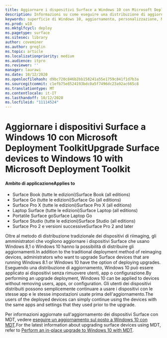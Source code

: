 ```yaml
---
title: Aggiornare i dispositivi Surface a Windows 10 con Microsoft Deployment Toolkit (Surface)
description: Informazioni su come eseguire una distribuzione di aggiornamento di Windows 10 per i dispositivi Surface.
keywords: superficie di Windows 10, aggiornamento, personalizzazione, MDT
ms.prod: w10
ms.mktglfcycl: deploy
ms.pagetype: surface
ms.sitesec: library
author: coveminer
ms.author: greglin
ms.topic: article
ms.localizationpriority: medium
ms.audience: itpro
ms.reviewer: ''
manager: laurawi
ms.date: 10/12/2020
ms.openlocfilehash: d9bc720c846b2bb158241a55e1759c841f1d7b3a
ms.sourcegitcommit: c1efb75e8524193bdc0a5f7496dc23a92ac665c8
ms.translationtype: MT
ms.contentlocale: it-IT
ms.lasthandoff: 10/12/2020
ms.locfileid: "11114524"
---
```

# <span data-ttu-id="8e3be-104">Aggiornare i dispositivi Surface a Windows 10 con Microsoft Deployment Toolkit</span><span class="sxs-lookup"><span data-stu-id="8e3be-104">Upgrade Surface devices to Windows 10 with Microsoft Deployment Toolkit</span></span>

#### <span data-ttu-id="8e3be-105">Ambito di applicazione</span><span class="sxs-lookup"><span data-stu-id="8e3be-105">Applies to</span></span>

- <span data-ttu-id="8e3be-106">Surface Book (tutte le edizioni)</span><span class="sxs-lookup"><span data-stu-id="8e3be-106">Surface Book (all editions)</span></span>
- <span data-ttu-id="8e3be-107">Surface Go (tutte le edizioni)</span><span class="sxs-lookup"><span data-stu-id="8e3be-107">Surface Go (all editions)</span></span>
- <span data-ttu-id="8e3be-108">Surface Pro X (tutte le edizioni)</span><span class="sxs-lookup"><span data-stu-id="8e3be-108">Surface Pro X (all editions)</span></span>
- <span data-ttu-id="8e3be-109">Laptop Surface (tutte le edizioni)</span><span class="sxs-lookup"><span data-stu-id="8e3be-109">Surface Laptop (all editions)</span></span>
- <span data-ttu-id="8e3be-110">Portatile Surface go</span><span class="sxs-lookup"><span data-stu-id="8e3be-110">Surface Laptop Go</span></span>
- <span data-ttu-id="8e3be-111">Surface Studio (tutte le edizioni)</span><span class="sxs-lookup"><span data-stu-id="8e3be-111">Surface Studio (all editions)</span></span>
- <span data-ttu-id="8e3be-112">Surface Pro 2 e versioni successive</span><span class="sxs-lookup"><span data-stu-id="8e3be-112">Surface Pro 2 and later</span></span>

<span data-ttu-id="8e3be-113">Oltre al metodo di distribuzione tradizionale dei dispositivi di riimaging, gli amministratori che vogliono aggiornare i dispositivi Surface che usano Windows 8,1 o Windows 10 hanno la possibilità di distribuire gli aggiornamenti.</span><span class="sxs-lookup"><span data-stu-id="8e3be-113">In addition to the traditional deployment method of reimaging devices, administrators who want to upgrade Surface devices that are running Windows 8.1 or Windows 10 have the option of deploying upgrades.</span></span> <span data-ttu-id="8e3be-114">Eseguendo una distribuzione di aggiornamento, Windows 10 può essere applicato ai dispositivi senza rimuovere utenti, app o configurazione.</span><span class="sxs-lookup"><span data-stu-id="8e3be-114">By performing an upgrade deployment, Windows 10 can be applied to devices without removing users, apps, or configuration.</span></span> <span data-ttu-id="8e3be-115">Gli utenti dei dispositivi distribuiti possono semplicemente continuare a usare i dispositivi con le stesse app e le stesse impostazioni usate prima dell'aggiornamento.</span><span class="sxs-lookup"><span data-stu-id="8e3be-115">The users of the deployed devices can simply continue using the devices with the same apps and settings that they used prior to the upgrade.</span></span> 

<span data-ttu-id="8e3be-116">Per informazioni aggiornate sull'aggiornamento dei dispositivi Surface con MDT, vedere [eseguire un aggiornamento sul posto a Windows 10 con MDT](https://docs.microsoft.com/windows/deployment/deploy-windows-mdt/upgrade-to-windows-10-with-the-microsoft-deployment-toolkit).</span><span class="sxs-lookup"><span data-stu-id="8e3be-116">For the latest information about upgrading surface devices using MDT, refer to [Perform an in-place upgrade to Windows 10 with MDT](https://docs.microsoft.com/windows/deployment/deploy-windows-mdt/upgrade-to-windows-10-with-the-microsoft-deployment-toolkit).</span></span>

